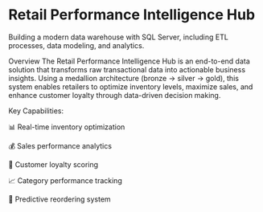 # Retail Performance Intelligence Hub
Building a modern data warehouse with SQL Server, including ETL processes, data modeling, and analytics.

Overview
The Retail Performance Intelligence Hub is an end-to-end data solution that transforms raw transactional data into actionable business insights. Using a medallion architecture (bronze → silver → gold), this system enables retailers to optimize inventory levels, maximize sales, and enhance customer loyalty through data-driven decision making.

Key Capabilities:

📊 Real-time inventory optimization

💰 Sales performance analytics

👥 Customer loyalty scoring

📈 Category performance tracking

🚀 Predictive reordering system
